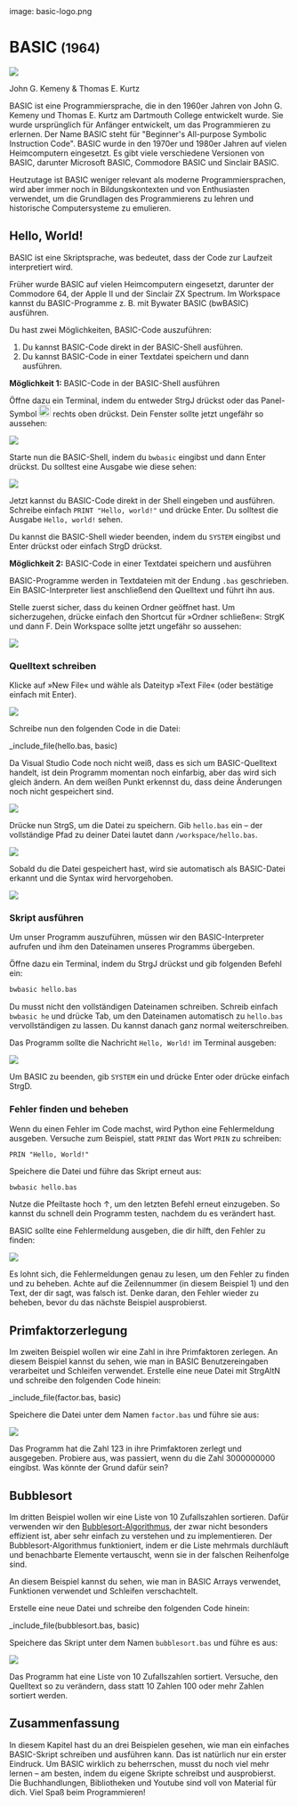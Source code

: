 <div class='meta'>
image: basic-logo.png
</div>

# BASIC <span style='font-size: 80%;'>(1964)</span>

<div class='floatright' style='width: 24em;'>
    <img src='kemeny-kurtz.webp'>
    <p>John G. Kemeny &amp; Thomas E. Kurtz</p>
</div>

<p class='abstract'>
BASIC ist eine Programmiersprache, die in den 1960er Jahren von John G. Kemeny und Thomas E. Kurtz am Dartmouth College entwickelt wurde. Sie wurde ursprünglich für Anfänger entwickelt, um das Programmieren zu erlernen. Der Name BASIC steht für "Beginner's All-purpose Symbolic Instruction Code". BASIC wurde in den 1970er und 1980er Jahren auf vielen Heimcomputern eingesetzt. Es gibt viele verschiedene Versionen von BASIC, darunter Microsoft BASIC, Commodore BASIC und Sinclair BASIC.
</p>

Heutzutage ist BASIC weniger relevant als moderne Programmiersprachen, wird aber immer noch in Bildungskontexten und von Enthusiasten verwendet, um die Grundlagen des Programmierens zu lehren und historische Computersysteme zu emulieren.

## Hello, World!

BASIC ist eine Skriptsprache, was bedeutet, dass der Code zur Laufzeit interpretiert wird.

Früher wurde BASIC auf vielen Heimcomputern eingesetzt, darunter der Commodore 64, der Apple II und der Sinclair ZX Spectrum. Im Workspace kannst du BASIC-Programme z. B. mit Bywater BASIC (bwBASIC) ausführen.

Du hast zwei Möglichkeiten, BASIC-Code auszuführen:

1. Du kannst BASIC-Code direkt in der BASIC-Shell ausführen.
2. Du kannst BASIC-Code in einer Textdatei speichern und dann ausführen.

**Möglichkeit 1:** BASIC-Code in der BASIC-Shell ausführen

Öffne dazu ein Terminal, indem du entweder <span class='key'>Strg</span><span class='key'>J</span> drückst oder das Panel-Symbol <img src='../basics/panel.webp' style='border-radius: 4px; height: 1.5em;'> rechts oben drückst. Dein Fenster sollte jetzt ungefähr so aussehen:

<img class='full' src='code-with-terminal.webp'>

Starte nun die BASIC-Shell, indem du `bwbasic` eingibst und dann <span class='key'>Enter</span> drückst. Du solltest eine Ausgabe wie diese sehen:

<img class='full' src='bwbasic-repl.webp'>

Jetzt kannst du BASIC-Code direkt in der Shell eingeben und ausführen. Schreibe einfach `PRINT "Hello, world!"` und drücke <span class='key'>Enter</span>. Du solltest die Ausgabe `Hello, world!` sehen.

Du kannst die BASIC-Shell wieder beenden, indem du `SYSTEM` eingibst und <span class='key'>Enter</span> drückst oder einfach <span class='key'>Strg</span><span class='key'>D</span> drückst.

**Möglichkeit 2:** BASIC-Code in einer Textdatei speichern und ausführen

BASIC-Programme werden in Textdateien mit der Endung `.bas` geschrieben. Ein BASIC-Interpreter liest anschließend den Quelltext und führt ihn aus.

Stelle zuerst sicher, dass du keinen Ordner geöffnet hast. Um sicherzugehen, drücke einfach den Shortcut für »Ordner schließen«: <span class='key'>Strg</span><span class='key'>K</span> und dann <span class='key'>F</span>. Dein Workspace sollte jetzt ungefähr so aussehen:

<img class='full' src='fresh-start.webp'>

### Quelltext schreiben

Klicke auf »New File« und wähle als Dateityp »Text File« (oder bestätige einfach mit <span class='key'>Enter</span>).

<img class='full' src='choose-filename.webp'>

Schreibe nun den folgenden Code in die Datei:

_include_file(hello.bas, basic)

Da Visual Studio Code noch nicht weiß, dass es sich um BASIC-Quelltext handelt, ist dein Programm momentan noch einfarbig, aber das wird sich gleich ändern. An dem weißen Punkt erkennst du, dass deine Änderungen noch nicht gespeichert sind.

<img class='full' src='no-syntax-highlighting.webp'>

Drücke nun <span class='key'>Strg</span><span class='key'>S</span>, um die Datei zu speichern. Gib `hello.bas` ein – der vollständige Pfad zu deiner Datei lautet dann `/workspace/hello.bas`.

<img class='full' src='enter-filename.webp'>

Sobald du die Datei gespeichert hast, wird sie automatisch als BASIC-Datei erkannt und die Syntax wird hervorgehoben.

<img class='full' src='syntax-highlighting.webp'>

### Skript ausführen

Um unser Programm auszuführen, müssen wir den BASIC-Interpreter aufrufen und ihm den Dateinamen unseres Programms übergeben.

Öffne dazu ein Terminal, indem du <span class='key'>Strg</span><span class='key'>J</span> drückst und gib folgenden Befehl ein:

```bash
bwbasic hello.bas
```

<div class='hint'>
Du musst nicht den vollständigen Dateinamen schreiben. Schreib einfach <code>bwbasic he</code> und drücke <span class='key'>Tab</span>, um den Dateinamen automatisch zu <code>hello.bas</code> vervollständigen zu lassen. Du kannst danach ganz normal weiterschreiben.
</div>

Das Programm sollte die Nachricht `Hello, World!` im Terminal ausgeben:

<img class='full' src='hello.webp'>

Um BASIC zu beenden, gib `SYSTEM` ein und drücke <span class='key'>Enter</span> oder drücke einfach <span class='key'>Strg</span><span class='key'>D</span>.

### Fehler finden und beheben

Wenn du einen Fehler im Code machst, wird Python eine Fehlermeldung ausgeben. Versuche zum Beispiel, statt `PRINT` das Wort `PRIN` zu schreiben:

```basic
PRIN "Hello, World!"
```

Speichere die Datei und führe das Skript erneut aus:

```bash
bwbasic hello.bas
```

<div class='hint'>
Nutze die Pfeiltaste hoch <span class='key'>↑</span>, um den letzten Befehl erneut einzugeben. So kannst du schnell dein Programm testen, nachdem du es verändert hast.
</div>

BASIC sollte eine Fehlermeldung ausgeben, die dir hilft, den Fehler zu finden:

<img class='full' src='hello-error.webp'>

Es lohnt sich, die Fehlermeldungen genau zu lesen, um den Fehler zu finden und zu beheben. Achte auf die Zeilennummer (in diesem Beispiel 1) und den Text, der dir sagt, was falsch ist. Denke daran, den Fehler wieder zu beheben, bevor du das nächste Beispiel ausprobierst.

## Primfaktorzerlegung

Im zweiten Beispiel wollen wir eine Zahl in ihre Primfaktoren zerlegen.
An diesem Beispiel kannst du sehen, wie man in BASIC Benutzereingaben verarbeitet und Schleifen verwendet.
Erstelle eine neue Datei mit <span class='key'>Strg</span><span class='key'>Alt</span><span class='key'>N</span> und schreibe den folgenden Code hinein:

_include_file(factor.bas, basic)

Speichere die Datei unter dem Namen `factor.bas` und führe sie aus:

<img class='full' src='factor.webp'>

Das Programm hat die Zahl 123 in ihre Primfaktoren zerlegt und ausgegeben. Probiere aus, was passiert, wenn du die Zahl 3000000000 eingibst. Was könnte der Grund dafür sein?

## Bubblesort

Im dritten Beispiel wollen wir eine Liste von 10 Zufallszahlen sortieren. Dafür verwenden wir den [Bubblesort-Algorithmus](https://de.wikipedia.org/wiki/Bubblesort), der zwar nicht besonders effizient ist, aber sehr einfach zu verstehen und zu implementieren. Der Bubblesort-Algorithmus funktioniert, indem er die Liste mehrmals durchläuft und benachbarte Elemente vertauscht, wenn sie in der falschen Reihenfolge sind.

An diesem Beispiel kannst du sehen, wie man in BASIC Arrays verwendet, Funktionen verwendet und Schleifen verschachtelt.

Erstelle eine neue Datei und schreibe den folgenden Code hinein:

_include_file(bubblesort.bas, basic)

Speichere das Skript unter dem Namen `bubblesort.bas` und führe es aus:

<img class='full' src='bubblesort.webp'>

Das Programm hat eine Liste von 10 Zufallszahlen sortiert. Versuche, den Quelltext so zu verändern, dass statt 10 Zahlen 100 oder mehr Zahlen sortiert werden.

## Zusammenfassung

In diesem Kapitel hast du an drei Beispielen gesehen, wie man ein einfaches BASIC-Skript schreiben und ausführen kann. Das ist natürlich nur ein erster Eindruck. Um BASIC wirklich zu beherrschen, musst du noch viel mehr lernen – am besten, indem du eigene Skripte schreibst und ausprobierst. Die Buchhandlungen, Bibliotheken und Youtube sind voll von Material für dich. Viel Spaß beim Programmieren!
